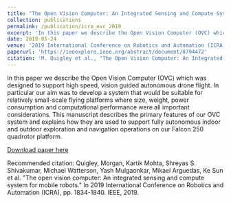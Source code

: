 ```yaml
---
title: "The Open Vision Computer: An Integrated Sensing and Compute System for Mobile Robots"
collection: publications
permalink: /publication/icra_ovc_2019
excerpt: 'In this paper we describe the Open Vision Computer (OVC) which was designed to support high speed, vision guided autonomous drone flight.'
date: 2019-05-24
venue: '2019 International Conference on Robotics and Automation (ICRA)'
paperurl: 'https://ieeexplore.ieee.org/abstract/document/8794472'
citation: 'M. Quigley et al., "The Open Vision Computer: An Integrated Sensing and Compute System for Mobile Robots," 2019 International Conference on Robotics and Automation (ICRA), Montreal, QC, Canada, 2019, pp. 1834-1840. doi: 10.1109/ICRA.2019.8794472'
---
```

In this paper we describe the Open Vision Computer (OVC) which was designed to support high speed, vision guided autonomous drone flight. In particular our aim was to develop a system that would be suitable for relatively small-scale flying platforms where size, weight, power consumption and computational performance were all important considerations. This manuscript describes the primary features of our OVC system and explains how they are used to support fully autonomous indoor and outdoor exploration and navigation operations on our Falcon 250 quadrotor platform.

[Download paper here](https://ieeexplore.ieee.org/abstract/document/8794472)

Recommended citation: 
Quigley, Morgan, Kartik Mohta, Shreyas S. Shivakumar, Michael Watterson, Yash Mulgaonkar, Mikael Arguedas, Ke Sun et al. "The open vision computer: An integrated sensing and compute system for mobile robots." In 2019 International Conference on Robotics and Automation (ICRA), pp. 1834-1840. IEEE, 2019.
